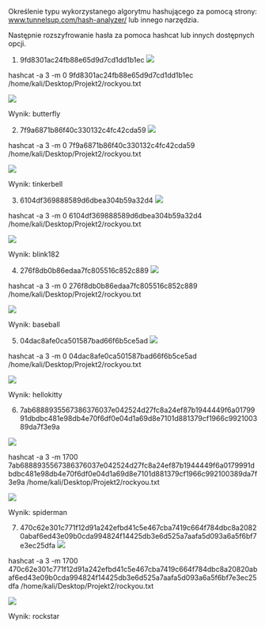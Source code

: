 Określenie typu wykorzystanego algorytmu hashującego za pomocą strony:
www.tunnelsup.com/hash-analyzer/ lub innego narzędzia.

Następnie rozszyfrowanie hasła za pomoca hashcat lub innych dostępnych opcji.

1. 9fd8301ac24fb88e65d9d7cd1dd1b1ec
![](20230514123835.png)

hashcat -a 3 -m 0  9fd8301ac24fb88e65d9d7cd1dd1b1ec /home/kali/Desktop/Projekt2/rockyou.txt

![](20230514125749.png)

Wynik: butterfly

2. 7f9a6871b86f40c330132c4fc42cda59
![](20230514125833.png)

hashcat -a 3 -m 0 7f9a6871b86f40c330132c4fc42cda59 /home/kali/Desktop/Projekt2/rockyou.txt

![](20230514130043.png)

Wynik: tinkerbell

3. 6104df369888589d6dbea304b59a32d4
![](20230514125845.png)

hashcat -a 3 -m 0 6104df369888589d6dbea304b59a32d4 /home/kali/Desktop/Projekt2/rockyou.txt

![](20230514130214.png)

Wynik: blink182

4. 276f8db0b86edaa7fc805516c852c889
![](20230514125855.png)

hashcat -a 3 -m 0 276f8db0b86edaa7fc805516c852c889 /home/kali/Desktop/Projekt2/rockyou.txt

![](20230514130338.png)

Wynik: baseball

5. 04dac8afe0ca501587bad66f6b5ce5ad
![](20230514125916.png)

hashcat -a 3 -m 0 04dac8afe0ca501587bad66f6b5ce5ad /home/kali/Desktop/Projekt2/rockyou.txt

![](20230514130457.png)

Wynik: hellokitty

6. 7ab6888935567386376037e042524d27fc8a24ef87b1944449f6a0179991dbdbc481e98db4e70f6df0e04d1a69d8e7101d881379cf1966c992100389da7f3e9a

![](20230514130620.png)

hashcat -a 3 -m 1700 7ab6888935567386376037e042524d27fc8a24ef87b1944449f6a0179991dbdbc481e98db4e70f6df0e04d1a69d8e7101d881379cf1966c992100389da7f3e9a /home/kali/Desktop/Projekt2/rockyou.txt

![](20230514130932.png)

Wynik: spiderman

7. 470c62e301c771f12d91a242efbd41c5e467cba7419c664f784dbc8a20820abaf6ed43e09b0cda994824f14425db3e6d525a7aafa5d093a6a5f6bf7e3ec25dfa
![](20230514130640.png)

 hashcat -a 3 -m 1700 470c62e301c771f12d91a242efbd41c5e467cba7419c664f784dbc8a20820abaf6ed43e09b0cda994824f14425db3e6d525a7aafa5d093a6a5f6bf7e3ec25dfa /home/kali/Desktop/Projekt2/rockyou.txt


![](20230514131106.png)

Wynik: rockstar